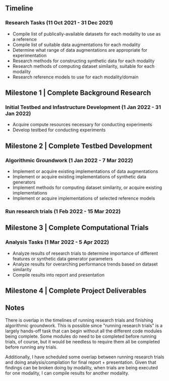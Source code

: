 ## Timeline

### Research Tasks (11 Oct 2021 - 31 Dec 2021)
  - Compile list of publically-available datasets for each modality to use as a reference
  - Compile list of suitable data augmentations for each modality
  - Determine what range of data augmentations are appropriate for experimentation
  - Research methods for constructing synthetic data for each modality
  - Research methods of computing dataset similarity, suitable for each modality
  - Research reference models to use for each modality/domain  

## Milestone 1 | Complete Background Research

### Initial Testbed and Infastructure Development (1 Jan 2022 - 31 Jan 2022)
  - Acquire compute resources necessary for conducting experiments
  - Develop testbed for conducting experiments

## Milestone 2 | Complete Testbed Development

### Algorithmic Groundwork (1 Jan 2022 - 7 Mar 2022)
  - Implement or acquire existing implementations of data augmentations
  - Implement or acquire existing implementations of synthetic data generators
  - Implement methods for computing dataset similarity, or acquire existing implementations
  - Implement or acquire implementations of selected reference models
### Run research trials (1 Feb 2022 - 15 Mar 2022)

## Milestone 3 | Complete Computational Trials

### Analysis Tasks (1 Mar 2022 - 5 Apr 2022)
  - Analyze results of research trials to determine importance of different features or synthetic data generator parameters
  - Analyze results for overarching performance trends based on dataset similarity
  - Compile results into report and presentation

## Milestone 4 | Complete Project Deliverables

## Notes
There is overlap in the timelines of running research trials and finishing algorithmic groundwork. This is possible since "running research trials" is a largely hands-off task that can begin without all the different code modules being complete. Some modules do need to be completed before running trials, of course, but it would be needless to require them all be completed before running any trials.

Additionally, I have scheduled some overlap between running research trials and doing analysis/compilation for final report + presentation. Given that findings can be broken doing by modality, when trials are being executed for one modality, I can compile results for another modality. 
